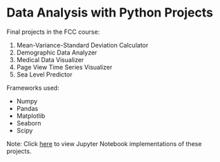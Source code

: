 # Data Analysis with Python Projects

Final projects in the FCC course:

1. Mean-Variance-Standard Deviation Calculator
1. Demographic Data Analyzer
1. Medical Data Visualizer
1. Page View Time Series Visualizer
1. Sea Level Predictor

Frameworks used:

- Numpy
- Pandas
- Matplotlib
- Seaborn
- Scipy

Note: Click [here](https://github.com/sfraser-dev/python-data-analysis-projects-notebooks) to view Jupyter Notebook implementations of these projects.
